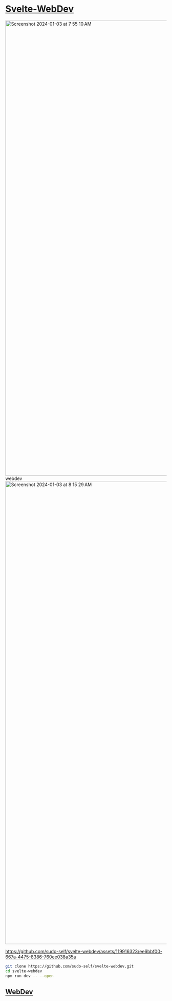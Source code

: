 # <a href="https://svelte-template-two.vercel.app/">Svelte-WebDev</a>
<img width="1416" alt="Screenshot 2024-01-03 at 7 55 10 AM" src="https://github.com/sudo-self/svelte-webdev/assets/119916323/7e221cf3-f835-40e3-81dc-2ed2b8034c37">
webdev<img width="1440" alt="Screenshot 2024-01-03 at 8 15 29 AM" src="https://github.com/sudo-self/svelte-webdev/assets/119916323/5d0d8e92-5f7b-40b8-af81-8c206289ad35">

https://github.com/sudo-self/svelte-webdev/assets/119916323/ee6bbf00-667a-4475-8386-760ee038a35a









```bash
git clone https://github.com/sudo-self/svelte-webdev.git
cd svelte-webdev
npm run dev -- --open
```
## <a href="https://webdev.jessejesse.com"/>WebDev</a>
